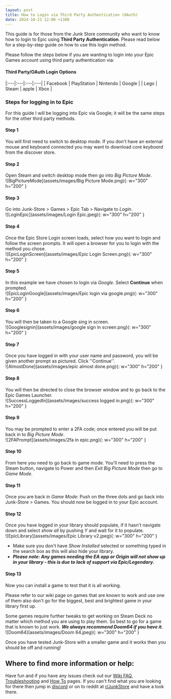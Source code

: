```yaml
---
layout: post
title: How to Login via Third Party Authentication (OAuth)
date: 2024-10-21 12:00 +1300
---
```

This guide is for those from the Junk Store community who want to know how to login to Epic using **Third Party Authentication**. Please read below for a step-by-step guide on how to use this login method.

Please follow the steps below if you are wanting to login into your Epic Games account using third party authentication via:

#### Third Party/OAuth Login Options

|:---|:---|:---|:---|
| Facebook | PlayStation | Nintendo | Google |
|   Lego   |    Steam    |   apple  |  Xbox  |


### Steps for logging in to Epic
For this guide I will be logging into Epic via Google; it will be the same steps for the other third party methods.

#### Step 1
You will first need to switch to desktop mode. If you don't have an external mouse and keyboard connected you may want to download *core keyboard* from the discover store.

#### Step 2
Open Steam and switch desktop mode then go into *Big Picture Mode*.<br>  ![BigPictureMode](assets/images/Big Picture Mode.png){: w="300" h="200" }

#### Step 3
Go into Junk-Store > Games > Epic Tab > Navigate to *Login*.<br>  ![LoginEpic](assets/images/Login Epic.jpeg){: w="300" h="200" }

#### Step 4
Once the Epic Store Login screen loads, select how you want to login and follow the screen prompts. It will open a browser for you to login with the method you chose.<br>  ![EpicLoginScreen](assets/images/Epic Login Screen.png){: w="300" h="200" }

#### Step 5
In this example we have chosen to login via *Google*. Select **Continue** when prompted.<br> 
 ![EpicLoginGoogle](assets/images/Epic login via google.png){: w="300" h="200" }

#### Step 6
You will then be taken to a Google sing in screen.<br> 
 ![Googlesignin](assets/images/google sign in screen.png){: w="300" h="200" }

#### Step 7
Once you have logged in with your user name and password, you will be given another prompt as pictured. Click ''Continue''.<br>  ![AlmostDone](assets/images/epic almost done.png){: w="300" h="200" }

#### Step 8
You will then be directed to close the browser window and to go back to the Epic Games Launcher.<br>  ![SuccessLoggedIn](assets/images/success logged in.png){: w="300" h="200" }

#### Step 9
You may be prompted to enter a 2FA code; once entered you will be put back in to *Big Picture Mode*.<br>  ![2FAPrompt](assets/images/2fa in epic.png){: w="300" h="200" }


#### Step 10
From here you need to go back to game mode. You'll need to press the Steam button, navigate to Power and then *Exit Big Picture Mode* then go to *Game Mode*.

#### Step 11
Once you are back in *Game Mode*: Push on the three dots and go back into Junk-Store > Games. You should now be logged in to your Epic account.

#### Step 12
Once you have logged in your library should populate, if it hasn't navigate down and select *show all* by pushing *Y* and wait for it to populate.<br>  ![EpicLibrary](assets/images/Epic Library v2.jpeg){: w="300" h="200" }
* Make sure you don't have *Show Installed* selected or something typed in the search box as this will also hide your library.
* ***Please note: Any games needing the EA app or Origin will not show up in your library - this is due to lack of support via Epic/Legendary.***

#### Step 13
Now you can install a game to test that it is all working. 

Please refer to our wiki page on games that are known to work and use one of them also don't go for the biggest, best and brightest game in your library first up. 

Some games require further tweaks to get working on Steam Deck no matter which method you are using to play them. So best to go for a game that is known to just work.  ***We always recommend Doom64 if you have it.***<br>  ![Doom64](assets/images/Doom 64.jpeg){: w="300" h="200" }

Once you have tested Junk-Store with a smaller game and it works then you should be off and running!

## Where to find more information or help:
Have fun and if you have any issues check out our [Wiki FAQ](https://wiki.junkstore.xyz/wiki/Help:FAQ), [Troubleshooting](https://wiki.junkstore.xyz/wiki/Help:Troubleshooting) and [How To](https://wiki.junkstore.xyz/wiki/Help:How_to_guides) pages. If you can't find what you are looking for there then jump in [discord](https://discord.com/servers/junk-store-1169048999618170880) or on to reddit at [r/JunkStore](https://www.reddit.com/r/JunkStore/) and have a look there.
